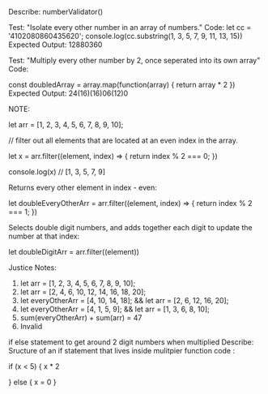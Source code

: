 Describe: numberValidator()

Test: "Isolate every other number in an array of numbers."
Code: 
let cc = '4102080860435620';
console.log(cc.substring(1, 3, 5, 7, 9, 11, 13, 15))
Expected Output: 12880360

Test: "Multiply every other number by 2, once seperated into its own array"
Code: 

const doubledArray = array.map(function(array) {
  return array * 2
})
Expected Output: 24(16)(16)06(12)0




NOTE:

let arr = [1, 2, 3, 4, 5, 6, 7, 8, 9, 10];

// filter out all elements that are located at an even index in the array.

let x = arr.filter((element, index) => {
  return index % 2 === 0;
})

console.log(x)
// [1, 3, 5, 7, 9]

Returns every other element in index - even:

let doubleEveryOtherArr = arr.filter((element, index) => {
  return index % 2 === 1;
})

Selects double digit numbers, and adds together each digit to update the number at that index:

let doubleDigitArr = arr.filter((element))

Justice Notes:
1) let arr = [1, 2, 3, 4, 5, 6, 7, 8, 9, 10];
2) let arr = [2, 4, 6, 10, 12, 14, 16, 18, 20];
3) let everyOtherArr = [4, 10, 14, 18]; && let arr = [2, 6, 12, 16, 20];
4) let everyOtherArr = [4, 1, 5, 9]; && let arr = [1, 3, 6, 8, 10];
5) sum(everyOtherArr) + sum(arr) = 47
6) Invalid




if else statement to get around 2 digit numbers when multiplied
Describe: Sructure of an if statement that lives inside mulitpier function
code : 

if (x < 5) {
  x * 2
<!-- } else if (x > 6) {
  x + 1 -->
} else {
  x = 0
}